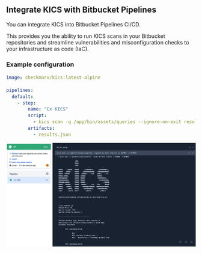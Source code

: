## Integrate KICS with Bitbucket Pipelines

You can integrate KICS into Bitbucket Pipelines CI/CD.

This provides you the ability to run KICS scans in your Bitbucket repositories and streamline vulnerabilities and misconfiguration checks to your infrastructure as code (IaC).

### Example configuration

```yaml
image: checkmarx/kics:latest-alpine

pipelines:
  default:
    - step:
        name: "Cx KICS"
        script:
          - kics scan -q /app/bin/assets/queries --ignore-on-exit results -p ${PWD} -o ${PWD}
        artifacts:
          - results.json
```

![bitbucket pipelines](img/kics-scan-bitbucket-pipelines.png)
